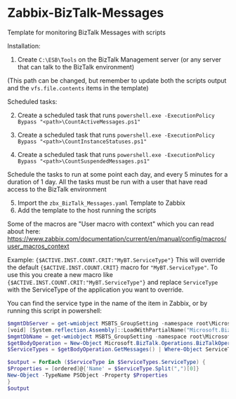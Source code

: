 # Zabbix-BizTalk-Messages
Template for monitoring BizTalk Messages with scripts

Installation:
1. Create ```C:\ESB\Tools``` on the BizTalk Management server (or any server that can talk to the BizTalk environment)

(This path can be changed, but remember to update both the scripts output and the ```vfs.file.contents``` items in the template)

Scheduled tasks:

2. Create a scheduled task that runs ```powershell.exe -ExecutionPolicy Bypass "<path>\CountActiveMessages.ps1"```
  
3. Create a scheduled task that runs ```powershell.exe -ExecutionPolicy Bypass "<path>\CountInstanceStatuses.ps1"```
  
4. Create a scheduled task that runs ```powershell.exe -ExecutionPolicy Bypass "<path>\CountSuspendedMessages.ps1"```
  
Schedule the tasks to run at some point each day, and every 5 minutes for a duration of 1 day.
All the tasks must be run with a user that have read access to the BizTalk environment

5. Import the ```zbx_BizTalk_Messages.yaml``` Template to Zabbix
6. Add the template to the host running the scripts
  
  
Some of the macros are "User macro with context" which you can read about here:
https://www.zabbix.com/documentation/current/en/manual/config/macros/user_macros_context

Example: ```{$ACTIVE.INST.COUNT.CRIT:"MyBT.ServiceType"}``` This will override the default ```{$ACTIVE.INST.COUNT.CRIT}``` macro for ```"MyBT.ServiceType"```. 
To use this you create a new macro like ```{$ACTIVE.INST.COUNT.CRIT:"MyBT.ServiceType"}``` and replace ```ServiceType``` with the ServiceType of the application you want to override.
  
You can find the service type in the name of the item in Zabbix, or by running this script in powershell:
```powershell
$mgmtDbServer = get-wmiobject MSBTS_GroupSetting -namespace root\MicrosoftBizTalkServer | select-object -expand MgmtDbServerName
[void] [System.reflection.Assembly]::LoadWithPartialName("Microsoft.BizTalk.Operations")
$mgmtDbName = get-wmiobject MSBTS_GroupSetting -namespace root\MicrosoftBizTalkServer | select-object -expand MgmtDbName
$getBodyOperation = New-Object Microsoft.BizTalk.Operations.BizTalkOperations($mgmtDbServer, $mgmtDbName)
$ServiceTypes = $getBodyOperation.GetMessages() | Where-Object ServiceType -gt "" | Select-Object ServiceType

$output = ForEach ($ServiceType in $ServiceTypes.ServiceType) {
$Properties = [ordered]@{'Name' = $ServiceType.Split(",")[0]}
New-Object -TypeName PSObject -Property $Properties
}
$output
  ```
  
